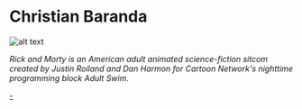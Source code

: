 # Christian Baranda

![alt text](https://www.justwatch.com/images/poster/300655827/s332/season-6)

*Rick and Morty is an American adult animated science-fiction sitcom created by Justin Roiland and Dan Harmon for Cartoon Network's nighttime programming block Adult Swim.*

[-](https://bit.ly/EddieBucad)
